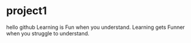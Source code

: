 # project1
hello github
Learning is Fun when you understand.
Learning gets Funner when you struggle to understand.

